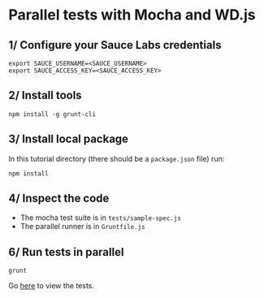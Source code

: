 Parallel tests with Mocha and WD.js
=============

## 1/ Configure your Sauce Labs credentials

```
export SAUCE_USERNAME=<SAUCE_USERNAME>
export SAUCE_ACCESS_KEY=<SAUCE_ACCESS_KEY>
```

## 2/ Install tools

```
npm install -g grunt-cli
```

## 3/ Install local package

In this tutorial directory (there should be a `package.json` file) run:

```
npm install
```

## 4/ Inspect the code

- The mocha test suite is in `tests/sample-spec.js`
- The parallel runner is in `Gruntfile.js`

## 6/ Run tests in parallel

```
grunt
```

Go [here](https://saucelabs.com/tests) to view the tests.
